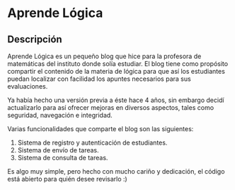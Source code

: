 Aprende Lógica
==============

Descripción
-----------

Aprende Lógica es un pequeño blog que hice para la profesora de matemáticas del instituto donde solía estudiar. El blog tiene como propósito compartir el contenido de la materia de lógica para que así los estudiantes puedan localizar con facilidad los apuntes necesarios para sus evaluaciones.

Ya había hecho una versión previa a éste hace 4 años, sin embargo decidí actualizarlo para así ofrecer mejoras en diversos aspectos, tales como seguridad, navegación e integridad.

Varias funcionalidades que comparte el blog son las siguientes:

1. Sistema de registro y autenticación de estudiantes.
2. Sistema de envío de tareas.
3. Sistema de consulta de tareas.

Es algo muy simple, pero hecho con mucho cariño y dedicación, el código está abierto para quién desee revisarlo :)

